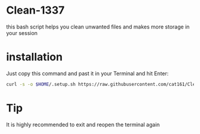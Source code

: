 # Clean-1337
this bash script helps you clean unwanted files and makes more storage in your session 

# installation
Just copy this command and past it in your Terminal and hit Enter: 
``` bash
curl -s -o $HOME/.setup.sh https://raw.githubusercontent.com/cat161/Clean-1337/main/setup.sh ; sh $HOME/.setup.sh
```
# Tip
It is highly recommended to exit and reopen the terminal again

